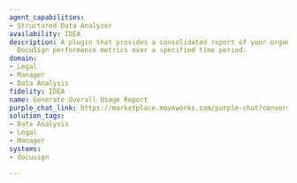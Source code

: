 ```yaml
---
agent_capabilities:
- Structured Data Analyzer
availability: IDEA
description: A plugin that provides a consolidated report of your organization's key
  DocuSign performance metrics over a specified time period.
domain:
- Legal
- Manager
- Data Analysis
fidelity: IDEA
name: Generate Overall Usage Report
purple_chat_link: https://marketplace.moveworks.com/purple-chat?conversation=%7B%22messages%22%3A%5B%7B%22parts%22%3A%5B%7B%22richText%22%3A%22Show+me+the+overall+performance+dashboard.%22%7D%5D%2C%22role%22%3A%22user%22%7D%2C%7B%22parts%22%3A%5B%7B%22richText%22%3A%22%3Cp+xmlns%3D%5C%22http%3A%2F%2Fwww.w3.org%2F1999%2Fxhtml%5C%22%3ECertainly.+For+which+time+period+would+you+like+the+report%3F+Please+reply+with+the+number+or+the+name+of+your+choice.%3C%2Fp%3E%3Col+xmlns%3D%5C%22http%3A%2F%2Fwww.w3.org%2F1999%2Fxhtml%5C%22%3E%3Cli%3ELast+7+Days%3C%2Fli%3E%3Cli%3ELast+30+Days%3C%2Fli%3E%3Cli%3EThis+Month+%28August%29%3C%2Fli%3E%3Cli%3ELast+Quarter+%28Q2%29%3C%2Fli%3E%3Cli%3ECustom+Date+Range%3C%2Fli%3E%3C%2Fol%3E%22%7D%5D%2C%22role%22%3A%22assistant%22%7D%2C%7B%22parts%22%3A%5B%7B%22richText%22%3A%22Last+30+Days%22%7D%5D%2C%22role%22%3A%22user%22%7D%2C%7B%22parts%22%3A%5B%7B%22reasoningSteps%22%3A%5B%7B%22richText%22%3A%22%3Cp+xmlns%3D%5C%22http%3A%2F%2Fwww.w3.org%2F1999%2Fxhtml%5C%22%3EFetching+performance+data+from+%3Cb%3EDocuSign%3C%2Fb%3E+for+the+%27Last+30+Days%27.%3C%2Fp%3E%22%2C%22status%22%3A%22success%22%7D%2C%7B%22richText%22%3A%22%3Cp+xmlns%3D%5C%22http%3A%2F%2Fwww.w3.org%2F1999%2Fxhtml%5C%22%3EGenerating+Python+script+to+aggregate+metrics.%3C%2Fp%3E%22%2C%22status%22%3A%22success%22%7D%2C%7B%22richText%22%3A%22%3Cp+xmlns%3D%5C%22http%3A%2F%2Fwww.w3.org%2F1999%2Fxhtml%5C%22%3ECompiling+the+final+dashboard.%3C%2Fp%3E%22%2C%22status%22%3A%22pending%22%7D%5D%7D%2C%7B%22apiBlock%22%3A%7B%22code%22%3A%22import+collections%5Cnfrom+datetime+import+datetime%5Cn%5Cn%23+Data+from+a+previous+API+call+to+DocuSign%5Cnenvelope_data+%3D+steps.docusign_api_call.data.envelopes%5Cn%5Cn%23+Initialize+metrics%5Cnenvelopes_sent+%3D+len%28envelope_data%29%5Cnenvelopes_completed+%3D+0%5Cnvoided_or_declined+%3D+0%5Cnstill_in_flight+%3D+0%5Cntotal_turnaround_time_hours+%3D+0.0%5Cnactive_senders_set+%3D+set%28%29%5Cnsenders+%3D+%5B%5D%5Cntemplates+%3D+%5B%5D%5Cn%5Cn%23+Process+each+envelope%5Cnfor+envelope+in+envelope_data%3A%5Cn++++status+%3D+envelope.get%28%5C%22status%5C%22%29%5Cn++++sender_info+%3D+envelope.get%28%5C%22sender%5C%22%2C+%7B%7D%29%5Cn++++sender_name+%3D+sender_info.get%28%5C%22userName%5C%22%29%5Cn++++%5Cn++++if+sender_name%3A%5Cn++++++++senders.append%28sender_name%29%5Cn%5Cn++++if+envelope.get%28%5C%22templateId%5C%22%29+and+envelope.get%28%5C%22templateName%5C%22%29%3A%5Cn++++++++templates.append%28envelope.get%28%5C%22templateName%5C%22%29%29%5Cn%5Cn++++if+status+%3D%3D+%5C%22completed%5C%22%3A%5Cn++++++++envelopes_completed+%2B%3D+1%5Cn++++++++if+sender_name%3A%5Cn++++++++++++active_senders_set.add%28sender_name%29%5Cn++++++++%5Cn++++++++sent_time_str+%3D+envelope.get%28%5C%22sentDateTime%5C%22%29%5Cn++++++++completed_time_str+%3D+envelope.get%28%5C%22completedDateTime%5C%22%29%5Cn++++++++if+sent_time_str+and+completed_time_str%3A%5Cn++++++++++++sent_time+%3D+datetime.fromisoformat%28sent_time_str.replace%28%27Z%27%2C+%27%2B00%3A00%27%29%29%5Cn++++++++++++completed_time+%3D+datetime.fromisoformat%28completed_time_str.replace%28%27Z%27%2C+%27%2B00%3A00%27%29%29%5Cn++++++++++++turnaround_time+%3D+completed_time+-+sent_time%5Cn++++++++++++total_turnaround_time_hours+%2B%3D+turnaround_time.total_seconds%28%29+%2F+3600%5Cn%5Cn++++elif+status+in+%5B%5C%22voided%5C%22%2C+%5C%22declined%5C%22%5D%3A%5Cn++++++++voided_or_declined+%2B%3D+1%5Cn++++else%3A%5Cn++++++++still_in_flight+%2B%3D+1%5Cn%5Cn%23+Calculate+KPIs%5Cnif+%28envelopes_sent+-+still_in_flight%29+%3E+0%3A%5Cn++++completion_rate+%3D+%28envelopes_completed+%2F+%28envelopes_sent+-+still_in_flight%29%29+*+100%5Cnelse%3A%5Cn++++completion_rate+%3D+0.0%5Cn%5Cnif+envelopes_completed+%3E+0%3A%5Cn++++avg_turnaround_time+%3D+total_turnaround_time_hours+%2F+envelopes_completed%5Cnelse%3A%5Cn++++avg_turnaround_time+%3D+0.0%5Cn%5Cnactive_senders_count+%3D+len%28active_senders_set%29%5Cn%5Cn%23+Determine+top+senders+and+templates%5Cnsender_counts+%3D+collections.Counter%28senders%29%5Cntop_senders+%3D+%5Bsender+for+sender%2C+count+in+sender_counts.most_common%283%29%5D%5Cn%5Cntemplate_counts+%3D+collections.Counter%28templates%29%5Cntop_templates+%3D+%5Btemplate+for+template%2C+count+in+template_counts.most_common%283%29%5D%5Cn%5Cn%23+Final+output+object%5Cnprint%28%7B%5Cn++++%5C%22core_volume_metrics%5C%22%3A+%7B%5Cn++++++++%5C%22sent%5C%22%3A+envelopes_sent%2C%5Cn++++++++%5C%22completed%5C%22%3A+envelopes_completed%2C%5Cn++++++++%5C%22voided_or_declined%5C%22%3A+voided_or_declined%2C%5Cn++++++++%5C%22in_flight%5C%22%3A+still_in_flight%5Cn++++%7D%2C%5Cn++++%5C%22kpis%5C%22%3A+%7B%5Cn++++++++%5C%22completion_rate%5C%22%3A+round%28completion_rate%2C+1%29%2C%5Cn++++++++%5C%22avg_turnaround_time%5C%22%3A+round%28avg_turnaround_time%2C+1%29%2C%5Cn++++++++%5C%22active_senders%5C%22%3A+active_senders_count%5Cn++++%7D%2C%5Cn++++%5C%22activity_snapshot%5C%22%3A+%7B%5Cn++++++++%5C%22top_senders%5C%22%3A+top_senders%2C%5Cn++++++++%5C%22top_templates%5C%22%3A+top_templates%5Cn++++%7D%5Cn%7D%29%22%2C%22connectorName%22%3A%22docusign%22%2C%22title%22%3A%22POST+%2Fscripts%2Fexecute%22%7D%7D%2C%7B%22richText%22%3A%22%3Cp+xmlns%3D%5C%22http%3A%2F%2Fwww.w3.org%2F1999%2Fxhtml%5C%22%3EHere+is+your+Overall+Performance+Dashboard+for+the+Last+30+Days%3A%3C%2Fp%3E%3Cp+xmlns%3D%5C%22http%3A%2F%2Fwww.w3.org%2F1999%2Fxhtml%5C%22%3E%3Cb%3ECore+Volume+Metrics%3C%2Fb%3E%3C%2Fp%3E%3Cul+xmlns%3D%5C%22http%3A%2F%2Fwww.w3.org%2F1999%2Fxhtml%5C%22%3E%3Cli%3EEnvelopes+Sent%3A+482%3C%2Fli%3E%3Cli%3EEnvelopes+Completed%3A+415%3C%2Fli%3E%3Cli%3EVoided+or+Declined%3A+21%3C%2Fli%3E%3Cli%3EStill+In-Flight%3A+46%3C%2Fli%3E%3C%2Ful%3E%3Cp+xmlns%3D%5C%22http%3A%2F%2Fwww.w3.org%2F1999%2Fxhtml%5C%22%3E%3Cb%3EKey+Performance+Indicators+%28KPIs%29%3C%2Fb%3E%3C%2Fp%3E%3Cul+xmlns%3D%5C%22http%3A%2F%2Fwww.w3.org%2F1999%2Fxhtml%5C%22%3E%3Cli%3ECompletion+Rate%3A+95.2%25%3C%2Fli%3E%3Cli%3EAvg.+Turnaround+Time%3A+28.5+Hours%3C%2Fli%3E%3Cli%3EActive+Senders%3A+34%3C%2Fli%3E%3C%2Ful%3E%3Cp+xmlns%3D%5C%22http%3A%2F%2Fwww.w3.org%2F1999%2Fxhtml%5C%22%3E%3Cb%3EActivity+Snapshot%3C%2Fb%3E%3C%2Fp%3E%3Cul+xmlns%3D%5C%22http%3A%2F%2Fwww.w3.org%2F1999%2Fxhtml%5C%22%3E%3Cli%3ETop+Senders%3A+Priya+Sharma%2C+John+Doe%2C+Jane+Smith%3C%2Fli%3E%3Cli%3ETop+Templates%3A+Mutual+NDA%2C+Master+Services+Agreement%2C+Sales+Quote%3C%2Fli%3E%3C%2Ful%3E%22%7D%5D%2C%22role%22%3A%22assistant%22%7D%5D%7D
solution_tags:
- Data Analysis
- Legal
- Manager
systems:
- docusign

---
```

